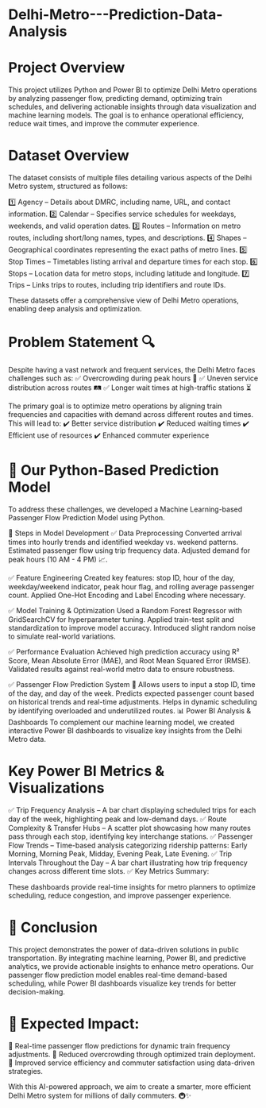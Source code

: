 # Delhi-Metro---Prediction-Data-Analysis

# Project Overview
This project utilizes Python and Power BI to optimize Delhi Metro operations by analyzing passenger flow, predicting demand, optimizing train schedules, and delivering actionable insights through data visualization and machine learning models. The goal is to enhance operational efficiency, reduce wait times, and improve the commuter experience.

# Dataset Overview
The dataset consists of multiple files detailing various aspects of the Delhi Metro system, structured as follows:

1️⃣ Agency – Details about DMRC, including name, URL, and contact information.
2️⃣ Calendar – Specifies service schedules for weekdays, weekends, and valid operation dates.
3️⃣ Routes – Information on metro routes, including short/long names, types, and descriptions.
4️⃣ Shapes – Geographical coordinates representing the exact paths of metro lines.
5️⃣ Stop Times – Timetables listing arrival and departure times for each stop.
6️⃣ Stops – Location data for metro stops, including latitude and longitude.
7️⃣ Trips – Links trips to routes, including trip identifiers and route IDs.

These datasets offer a comprehensive view of Delhi Metro operations, enabling deep analysis and optimization.

# Problem Statement 🔍
Despite having a vast network and frequent services, the Delhi Metro faces challenges such as:
✅ Overcrowding during peak hours 🚉
✅ Uneven service distribution across routes 🛤️
✅ Longer wait times at high-traffic stations ⏳

The primary goal is to optimize metro operations by aligning train frequencies and capacities with demand across different routes and times. This will lead to:
✔️ Better service distribution
✔️ Reduced waiting times
✔️ Efficient use of resources
✔️ Enhanced commuter experience

# 🔬 Our Python-Based Prediction Model
To address these challenges, we developed a Machine Learning-based Passenger Flow Prediction Model using Python.

🔹 Steps in Model Development
✅ Data Preprocessing
Converted arrival times into hourly trends and identified weekday vs. weekend patterns.
Estimated passenger flow using trip frequency data.
Adjusted demand for peak hours (10 AM - 4 PM) 📈.

✅ Feature Engineering
Created key features: stop ID, hour of the day, weekday/weekend indicator, peak hour flag, and rolling average passenger count.
Applied One-Hot Encoding and Label Encoding where necessary.

✅ Model Training & Optimization
Used a Random Forest Regressor with GridSearchCV for hyperparameter tuning.
Applied train-test split and standardization to improve model accuracy.
Introduced slight random noise to simulate real-world variations.

✅ Performance Evaluation
Achieved high prediction accuracy using R² Score, Mean Absolute Error (MAE), and Root Mean Squared Error (RMSE).
Validated results against real-world metro data to ensure robustness.

✅ Passenger Flow Prediction System 🚉
Allows users to input a stop ID, time of the day, and day of the week.
Predicts expected passenger count based on historical trends and real-time adjustments.
Helps in dynamic scheduling by identifying overloaded and underutilized routes.
📊 Power BI Analysis & Dashboards
To complement our machine learning model, we created interactive Power BI dashboards to visualize key insights from the Delhi Metro data.

# Key Power BI Metrics & Visualizations
✅ Trip Frequency Analysis – A bar chart displaying scheduled trips for each day of the week, highlighting peak and low-demand days.
✅ Route Complexity & Transfer Hubs – A scatter plot showcasing how many routes pass through each stop, identifying key interchange stations.
✅ Passenger Flow Trends – Time-based analysis categorizing ridership patterns: Early Morning, Morning Peak, Midday, Evening Peak, Late Evening.
✅ Trip Intervals Throughout the Day – A bar chart illustrating how trip frequency changes across different time slots.
✅ Key Metrics Summary:

These dashboards provide real-time insights for metro planners to optimize scheduling, reduce congestion, and improve passenger experience.

# 🚆 Conclusion
This project demonstrates the power of data-driven solutions in public transportation. By integrating machine learning, Power BI, and predictive analytics, we provide actionable insights to enhance metro operations. Our passenger flow prediction model enables real-time demand-based scheduling, while Power BI dashboards visualize key trends for better decision-making.

# 🌟 Expected Impact:
🚀 Real-time passenger flow predictions for dynamic train frequency adjustments.
🚀 Reduced overcrowding through optimized train deployment.
🚀 Improved service efficiency and commuter satisfaction using data-driven strategies.

With this AI-powered approach, we aim to create a smarter, more efficient Delhi Metro system for millions of daily commuters. 🚇✨
